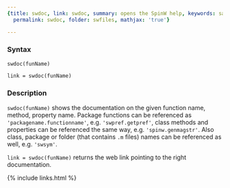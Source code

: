 ```yaml
---
{title: swdoc, link: swdoc, summary: opens the SpinW help, keywords: sample, sidebar: sw_sidebar,
  permalink: swdoc, folder: swfiles, mathjax: 'true'}

---
```

 
### Syntax
 
`swdoc(funName)`
 
`link = swdoc(funName)`
 
### Description
 
`swdoc(funName)` shows the documentation on the given function name,
method, property name. Package functions can be referenced as
`'packagename.functionname'`, e.g. `'swpref.getpref'`, class methods and
properties can be referenced the same way, e.g. `'spinw.genmagstr'`. Also
class, package or folder (that contains `.m` files) names can be
referenced as well, e.g. `'swsym'`.
 
`link = swdoc(funName)` returns the web link pointing to the right
documentation.
 

{% include links.html %}
